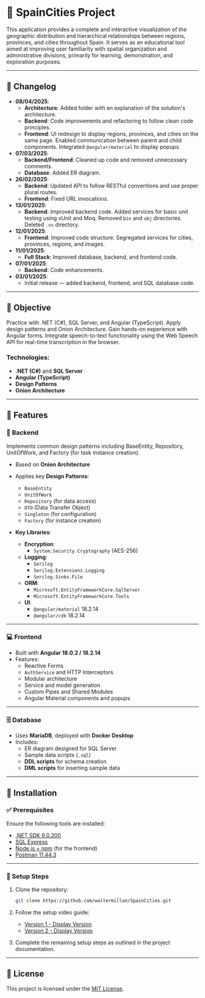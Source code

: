 # 📍 SpainCities Project

This application provides a complete and interactive visualization of the geographic distribution and hierarchical relationships between regions, provinces, and cities throughout Spain. It serves as an educational tool aimed at improving user familiarity with spatial organization and administrative divisions, primarily for learning, demonstration, and exploration purposes.

---

## 📅 Changelog

- **08/04/2025**:
  - **Architecture**: Added folder with an explanation of the solution's architecture. 
  - **Backend**: Code improvements and refactoring to follow clean code principles. 
  - **Frontend**: UI redesign to display regions, provinces, and cities on the same page. Enabled communication between parent and child components. Integrated `@angular/material` to display popups.
- **07/03/2025**:
  - **Backend/Frontend**: Cleaned up code and removed unnecessary comments. 
  - **Database**: Added ER diagram.
- **26/02/2025**:
  - **Backend**: Updated API to follow RESTful conventions and use proper plural routes.
  - **Frontend**: Fixed URL invocations.
- **13/01/2025**:
  - **Backend**: Improved backend code. Added services for basic unit testing using xUnit and Moq. Removed `bin` and `obj` directories. Deleted `.vs` directory.
- **12/01/2025**:
  - **Frontend**: Improved code structure. Segregated services for cities, provinces, regions, and images.
- **11/01/2025**:
  - **Full Stack**: Improved database, backend, and frontend code.
- **07/01/2025**:
  - **Backend**: Code enhancements.
- **03/01/2025**:
  - Initial release — added backend, frontend, and SQL database code.

---

## 🎯 Objective

Practice with .NET (C#), SQL Server, and Angular (TypeScript). Apply design patterns and Onion Architecture. Gain hands-on experience with Angular forms. Integrate speech-to-text functionality using the Web Speech API for real-time transcription in the browser.

### Technologies:

- **.NET (C#)** and **SQL Server**
- **Angular (TypeScript)**
- **Design Patterns**
- **Onion Architecture**

---

## 🚀 Features

### 🔧 Backend

Implements common design patterns including BaseEntity, Repository, UnitOfWork, and Factory (for task instance creation).

- Based on **Onion Architecture**
- Applies key **Design Patterns**:
  - `BaseEntity`
  - `UnitOfWork`
  - `Repository` (for data access)
  - `DTO` (Data Transfer Object)
  - `Singleton` (for configuration)
  - `Factory` (for instance creation)

- **Key Libraries**:
  - **Encryption**:
    - `System.Security.Cryptography` (AES-256)
  - **Logging**:
    - `Serilog`
    - `Serilog.Extensions.Logging`
    - `Serilog.Sinks.File`
  - **ORM**:
    - `Microsoft.EntityFrameworkCore.SqlServer`
    - `Microsoft.EntityFrameworkCore.Tools`
  - **UI**:
    - `@angular/material` 18.2.14
    - `@angular/cdk` 18.2.14

---

### 💻 Frontend

- Built with **Angular 18.0.2 / 18.2.14**
- Features:
  - Reactive Forms
  - `AuthService` and HTTP Interceptors
  - Modular architecture
  - Service and model generation
  - Custom Pipes and Shared Modules
  - Angular Material components and popups

---

### 🗄️ Database

- Uses **MariaDB**, deployed with **Docker Desktop**
- Includes:
  - ER diagram designed for SQL Server
  - Sample data scripts (`.sql`)
  - **DDL scripts** for schema creation
  - **DML scripts** for inserting sample data

---

## 🧪 Installation

### ✅ Prerequisites

Ensure the following tools are installed:

- [.NET SDK 9.0.200](https://dotnet.microsoft.com/)
- [SQL Express](https://www.microsoft.com/es-es/sql-server/sql-server-downloads)
- [Node.js + npm](https://nodejs.org/) (for the frontend)
- [Postman 11.44.3](https://www.postman.com/downloads/)

---

### 🔧 Setup Steps

1. Clone the repository:
    ```bash
    git clone https://github.com/waltermillan/SpainCities.git
    ```

2. Follow the setup video guide:
    - [Version 1 - Display Version](https://youtu.be/86pGkuyDWIQ)
    - [Version 2 - Display Version](https://youtu.be/2HTYOler_Wo)

3. Complete the remaining setup steps as outlined in the project documentation.

---

## 📄 License

This project is licensed under the [MIT License](LICENSE).
